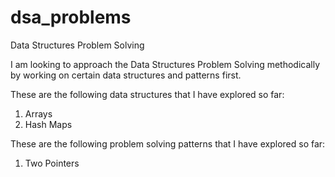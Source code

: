 # dsa_problems
Data Structures Problem Solving

I am looking to approach the Data Structures Problem Solving methodically by working on certain data structures and patterns first.

These are the following data structures that I have explored so far:
1. Arrays
2. Hash Maps



These are the following problem solving patterns that I have explored so far:
1. Two Pointers
